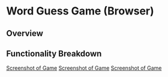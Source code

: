 # Word Guess Game (Browser)

<!-- I have completed everything in the text to create an interactive word guess game. -->

## Overview

<!-- 
For this assignment, I had to follow a series of precise directives to add certain functions and html id's to create a Word Guess game that a user can interact with. I started with writing all the functions for the logic of the game first, then create the HTML and CSS, then add input/output.

My theme is "Aliens in Pop Culture" words.

My approach was to follow the instructions in order, starting with the functions. I worked a lot with fellow classmates to find solutions to each step of the process, from the logic, to the input/output.
Additionally, this is my extra specific pseudo-code for the input/output.
// Input pseudo-code
// When the user presses a key for a letter guess:
//      puzzleState should search the word to see if the guessed letter is in the word
    //  if letter is in the word, update puzzleState to replace blank/show letter, update guessesLeft by -1
    //  if letter is not in the word, no update to puzzleState, update guessesLeft by -1, update wrong guesses by +1
 -->

## Functionality Breakdown
[Screenshot of Game](Start_of_Game.gif)
[Screenshot of Game](You_Won.gif)
[Screenshot of Game](You_Lost.gif)